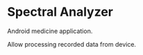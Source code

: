 Spectral Analyzer
==================

Android medicine application.

Allow processing recorded data from device.